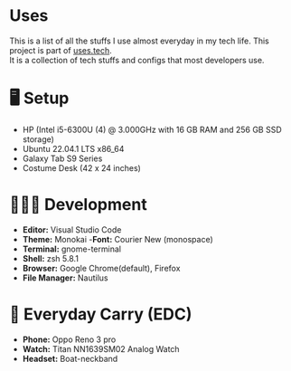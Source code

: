 # Uses

This is a list of all the stuffs I use almost everyday in my tech life.
This project is part of [uses.tech](https://uses.tech). <br/> It is a collection of tech stuffs and configs that most developers use.

# 🖥 Setup
- HP (Intel i5-6300U (4) @ 3.000GHz with 16 GB RAM and 256 GB SSD storage)
- Ubuntu 22.04.1 LTS x86_64
- Galaxy Tab S9 Series
- Costume Desk (42 x 24 inches)

# 👨🏻‍💻 Development
- **Editor:** Visual Studio Code
- **Theme:** Monokai
-**Font:** Courier New (monospace)
- **Terminal:** gnome-terminal
- **Shell:** zsh 5.8.1
- **Browser:** Google Chrome(default), Firefox
- **File Manager:** Nautilus

# 🎒 Everyday Carry (EDC)
- **Phone:** Oppo Reno 3 pro
- **Watch:** Titan NN1639SM02 Analog Watch  
- **Headset:** Boat-neckband
